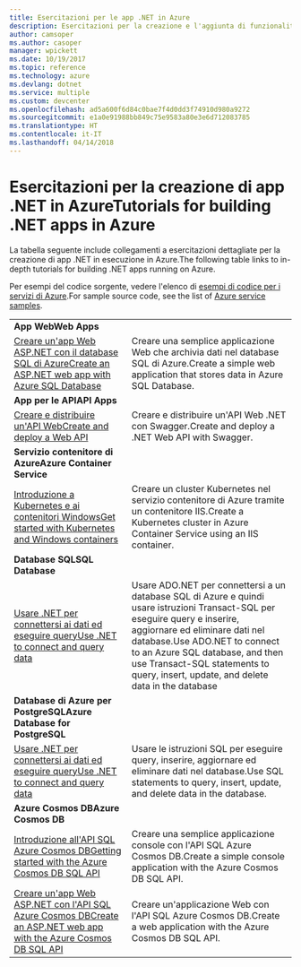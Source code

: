 ```yaml
---
title: Esercitazioni per le app .NET in Azure
description: Esercitazioni per la creazione e l'aggiunta di funzionalità alle app .NET Web e per dispositivi mobili tramite i servizi di Azure.
author: camsoper
ms.author: casoper
manager: wpickett
ms.date: 10/19/2017
ms.topic: reference
ms.technology: azure
ms.devlang: dotnet
ms.service: multiple
ms.custom: devcenter
ms.openlocfilehash: ad5a600f6d84c0bae7f4d0dd3f74910d980a9272
ms.sourcegitcommit: e1a0e91988bb849c75e9583a80e3e6d712083785
ms.translationtype: HT
ms.contentlocale: it-IT
ms.lasthandoff: 04/14/2018
---
```

# <a name="tutorials-for-building-net-apps-in-azure"></a><span data-ttu-id="10e0d-103">Esercitazioni per la creazione di app .NET in Azure</span><span class="sxs-lookup"><span data-stu-id="10e0d-103">Tutorials for building .NET apps in Azure</span></span>

<span data-ttu-id="10e0d-104">La tabella seguente include collegamenti a esercitazioni dettagliate per la creazione di app .NET in esecuzione in Azure.</span><span class="sxs-lookup"><span data-stu-id="10e0d-104">The following table links to in-depth tutorials for building .NET apps running on Azure.</span></span>

<span data-ttu-id="10e0d-105">Per esempi del codice sorgente, vedere l'elenco di [esempi di codice per i servizi di Azure](https://azure.microsoft.com/resources/samples/?platform=dotnet).</span><span class="sxs-lookup"><span data-stu-id="10e0d-105">For sample source code, see the list of [Azure service samples](https://azure.microsoft.com/resources/samples/?platform=dotnet).</span></span>

| | |
|---|---|
| <span data-ttu-id="10e0d-106">**App Web**</span><span class="sxs-lookup"><span data-stu-id="10e0d-106">**Web Apps**</span></span>||
| <span data-ttu-id="10e0d-107">[Creare un'app Web ASP.NET con il database SQL di Azure][1]</span><span class="sxs-lookup"><span data-stu-id="10e0d-107">[Create an ASP.NET web app with Azure SQL Database][1]</span></span> | <span data-ttu-id="10e0d-108">Creare una semplice applicazione Web che archivia dati nel database SQL di Azure.</span><span class="sxs-lookup"><span data-stu-id="10e0d-108">Create a simple web application that stores data in Azure SQL Database.</span></span> | 
| <span data-ttu-id="10e0d-109">**App per le API**</span><span class="sxs-lookup"><span data-stu-id="10e0d-109">**API Apps**</span></span>||
| <span data-ttu-id="10e0d-110">[Creare e distribuire un'API Web][3]</span><span class="sxs-lookup"><span data-stu-id="10e0d-110">[Create and deploy a Web API][3]</span></span> | <span data-ttu-id="10e0d-111">Creare e distribuire un'API Web .NET con Swagger.</span><span class="sxs-lookup"><span data-stu-id="10e0d-111">Create and deploy a .NET Web API with Swagger.</span></span> | 
| <span data-ttu-id="10e0d-112">**Servizio contenitore di Azure**</span><span class="sxs-lookup"><span data-stu-id="10e0d-112">**Azure Container Service**</span></span> ||
| <span data-ttu-id="10e0d-113">[Introduzione a Kubernetes e ai contenitori Windows][4]</span><span class="sxs-lookup"><span data-stu-id="10e0d-113">[Get started with Kubernetes and Windows containers][4]</span></span> | <span data-ttu-id="10e0d-114">Creare un cluster Kubernetes nel servizio contenitore di Azure tramite un contenitore IIS.</span><span class="sxs-lookup"><span data-stu-id="10e0d-114">Create a Kubernetes cluster in Azure Container Service using an IIS container.</span></span>
| <span data-ttu-id="10e0d-115">**Database SQL**</span><span class="sxs-lookup"><span data-stu-id="10e0d-115">**SQL Database**</span></span> ||
| <span data-ttu-id="10e0d-116">[Usare .NET per connettersi ai dati ed eseguire query][5]</span><span class="sxs-lookup"><span data-stu-id="10e0d-116">[Use .NET to connect and query data][5]</span></span> | <span data-ttu-id="10e0d-117">Usare ADO.NET per connettersi a un database SQL di Azure e quindi usare istruzioni Transact-SQL per eseguire query e inserire, aggiornare ed eliminare dati nel database.</span><span class="sxs-lookup"><span data-stu-id="10e0d-117">Use ADO.NET to connect to an Azure SQL database, and then use Transact-SQL statements to query, insert, update, and delete data in the database</span></span> | 
| <span data-ttu-id="10e0d-118">**Database di Azure per PostgreSQL**</span><span class="sxs-lookup"><span data-stu-id="10e0d-118">**Azure Database for PostgreSQL**</span></span> ||
| <span data-ttu-id="10e0d-119">[Usare .NET per connettersi ai dati ed eseguire query][6]</span><span class="sxs-lookup"><span data-stu-id="10e0d-119">[Use .NET to connect and query data][6]</span></span> | <span data-ttu-id="10e0d-120">Usare le istruzioni SQL per eseguire query, inserire, aggiornare ed eliminare dati nel database.</span><span class="sxs-lookup"><span data-stu-id="10e0d-120">Use SQL statements to query, insert, update, and delete data in the database.</span></span> | 
| <span data-ttu-id="10e0d-121">**Azure Cosmos DB**</span><span class="sxs-lookup"><span data-stu-id="10e0d-121">**Azure Cosmos DB**</span></span> ||
| <span data-ttu-id="10e0d-122">[Introduzione all'API SQL Azure Cosmos DB][7]</span><span class="sxs-lookup"><span data-stu-id="10e0d-122">[Getting started with the Azure Cosmos DB SQL API][7]</span></span> | <span data-ttu-id="10e0d-123">Creare una semplice applicazione console con l'API SQL Azure Cosmos DB.</span><span class="sxs-lookup"><span data-stu-id="10e0d-123">Create a simple console application with the Azure Cosmos DB SQL API.</span></span> | 
| <span data-ttu-id="10e0d-124">[Creare un'app Web ASP.NET con l'API SQL Azure Cosmos DB][8]</span><span class="sxs-lookup"><span data-stu-id="10e0d-124">[Create an ASP.NET web app with the Azure Cosmos DB SQL API][8]</span></span> | <span data-ttu-id="10e0d-125">Creare un'applicazione Web con l'API SQL Azure Cosmos DB.</span><span class="sxs-lookup"><span data-stu-id="10e0d-125">Create a web application with the Azure Cosmos DB SQL API.</span></span> | 

[1]: /azure/app-service-web/app-service-web-tutorial-dotnet-sqldatabase
[2]: /azure/cosmos-db/sql-api-dotnet-application
[3]: /azure/app-service-api/app-service-api-dotnet-get-started
[4]: /azure/container-service/container-service-kubernetes-windows-walkthrough
[5]: /azure/sql-database/sql-database-connect-query-dotnet
[6]: /azure/postgresql/connect-csharp
[7]: /azure/cosmos-db/sql-api-get-started
[8]: /azure/cosmos-db/sql-api-dotnet-application
